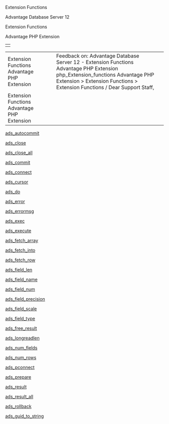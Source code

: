 Extension Functions




Advantage Database Server 12  

Extension Functions

Advantage PHP Extension

|  |
| --- |
|  |

|  |  |  |  |  |
| --- | --- | --- | --- | --- |
| Extension Functions  Advantage PHP Extension |  |  | Feedback on: Advantage Database Server 12 - Extension Functions Advantage PHP Extension php\_Extension\_functions Advantage PHP Extension > Extension Functions > Extension Functions / Dear Support Staff, |  |
| Extension Functions  Advantage PHP Extension |  |  |  |  |

[ads\_autocommit](php_ads_autocommit.htm)

[ads\_close](php_ads_close.htm)

[ads\_close\_all](php_ads_close_all.htm)

[ads\_commit](php_ads_commit.htm)

[ads\_connect](php_ads_connect.htm)

[ads\_cursor](php_ads_cursor.htm)

[ads\_do](php_ads_do.htm)

[ads\_error](php_ads_error.htm)

[ads\_errormsg](php_ads_errormsg.htm)

[ads\_exec](php_ads_exec.htm)

[ads\_execute](php_ads_execute.htm)

[ads\_fetch\_array](php_ads_fetch_array.htm)

[ads\_fetch\_into](php_ads_fetch_into.htm)

[ads\_fetch\_row](php_ads_fetch_row.htm)

[ads\_field\_len](php_ads_field_len.htm)

[ads\_field\_name](php_ads_field_name.htm)

[ads\_field\_num](php_ads_field_num.htm)

[ads\_field\_precision](php_ads_field_precision.htm)

[ads\_field\_scale](php_ads_field_scale.htm)

[ads\_field\_type](php_ads_field_type.htm)

[ads\_free\_result](php_ads_free_result.htm)

[ads\_longreadlen](php_ads_longreadlen.htm)

[ads\_num\_fields](php_ads_num_fields.htm)

[ads\_num\_rows](php_ads_num_rows.htm)

[ads\_pconnect](php_ads_pconnect.htm)

[ads\_prepare](php_ads_prepare.htm)

[ads\_result](php_ads_result.htm)

[ads\_result\_all](php_ads_result_all.htm)

[ads\_rollback](php_ads_rollback.htm)

[ads\_guid\_to\_string](ads_guid_as_string.htm)